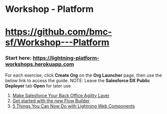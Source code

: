 # Workshop - Platform
# https://github.com/bmc-sf/Workshop---Platform

### Start here:  https://lightning-platform-workshops.herokuapp.com


For each exercise, click **Create Org** on the **Org Launcher** page, then use the below link to access the guide.
NOTE:  Leave the **Salesforce DX Public Deployer** tab **Open** for later use

1. [Make Salesforce Your Back Office Agility Layer](https://github.com/bmc-sf/Workshop---Platform/blob/master/Make-Salesforce-Your-Back-Office-Agility-Layer.pdf)
2. [Get started with the new Flow Builder](https://github.com/bmc-sf/Workshop---Platform/blob/master/Get-started-with-Flow-Builder.pdf)
3. [5 Things You Can Now Do with Lightning Web Components](https://github.com/bmc-sf/Workshop---Platform/blob/master/5-Things-You-Can-Now-Do-with-Lightning-Web-Components.pdf)


